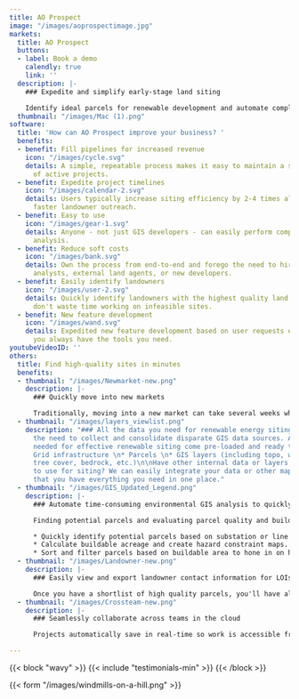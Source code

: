 ```yaml
---
title: AO Prospect
image: "/images/aoprospectimage.jpg"
markets:
  title: AO Prospect
  buttons:
  - label: Book a demo
    calendly: true
    link: ''
  description: |-
    ### Expedite and simplify early-stage land siting

    Identify ideal parcels for renewable development and automate complex GIS analysis to find high-quality sites in just minutes.
  thumbnail: "/images/Mac (1).png"
software:
  title: 'How can AO Prospect improve your business? '
  benefits:
  - benefit: Fill pipelines for increased revenue
    icon: "/images/cycle.svg"
    details: A simple, repeatable process makes it easy to maintain a steady flow
      of active projects.
  - benefit: Expedite project timelines
    icon: "/images/calendar-2.svg"
    details: Users typically increase siting efficiency by 2-4 times allowing for
      faster landowner outreach.
  - benefit: Easy to use
    icon: "/images/gear-1.svg"
    details: Anyone - not just GIS developers - can easily perform complex environmental
      analysis.
  - benefit: Reduce soft costs
    icon: "/images/bank.svg"
    details: Own the process from end-to-end and forego the need to hire costly GIS
      analysts, external land agents, or new developers.
  - benefit: Easily identify landowners
    icon: "/images/user-2.svg"
    details: Quickly identify landowners with the highest quality land, so that you
      don't waste time working on infeasible sites.
  - benefit: New feature development
    icon: "/images/wand.svg"
    details: Expedited new feature development based on user requests ensures that
      you always have the tools you need.
youtubeVideoID: ''
others:
  title: Find high-quality sites in minutes
  benefits:
  - thumbnail: "/images/Newmarket-new.png"
    description: |-
      ### Quickly move into new markets

      Traditionally, moving into a new market can take several weeks while you find all of the right data and rebuild your siting approach. We have nationwide coverage, so you can move into a new market the same day and have a consistent process for siting no matter where you are. Whether you need to turnaround an RFP next week or are moving into a new market for the long-term, we can get you up and running for whatever you need.
  - thumbnail: "/images/layers_viewlist.png"
    description: "### All the data you need for renewable energy siting in one place\n\nEliminate
      the need to collect and consolidate disparate GIS data sources. All key layers
      needed for effective renewable siting come pre-loaded and ready to use: \n\n*
      Grid infrastructure \n* Parcels \n* GIS layers (including topo, wetlands, flood,
      tree cover, bedrock, etc.)\n\nHave other internal data or layers that you want
      to use for siting? We can easily integrate your data or other map layers so
      that you have everything you need in one place."
  - thumbnail: "/images/GIS_Updated_Legend.png"
    description: |-
      ### Automate time-consuming environmental GIS analysis to quickly calculate buildability

      Finding potential parcels and evaluating parcel quality and buildability can be tedious and time-consuming with traditional GIS programs. AO Prospect helps users automatically create constraint maps and calculate buildable acreage in just a few clicks.

      * Quickly identify potential parcels based on substation or line radius and minimum acreage.
      * Calculate buildable acreage and create hazard constraint maps.
      * Sort and filter parcels based on buildable area to hone in on highest value sites.
  - thumbnail: "/images/Landowner-new.png"
    description: |-
      ### Easily view and export landowner contact information for LOIs

      Once you have a shortlist of high quality parcels, you'll have all the land owner information you need to send out mailers.
  - thumbnail: "/images/Crossteam-new.png"
    description: |-
      ### Seamlessly collaborate across teams in the cloud

      Projects automatically save in real-time so work is accessible from anywhere. Export land owner data, KML constraint maps, and PDF reports for seamless downstream design and landowner outreach activity.

---
```

{{< block "wavy" >}}
{{< include "testimonials-min" >}}
{{< /block >}}

{{< form "/images/windmills-on-a-hill.png" >}}